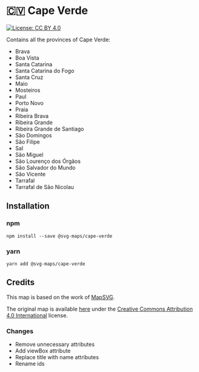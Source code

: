 # 🇨🇻 Cape Verde

[![License: CC BY 4.0](https://img.shields.io/badge/License-CC%20BY%204.0-blue.svg)](https://creativecommons.org/licenses/by/4.0/)

Contains all the provinces of Cape Verde:
* Brava
* Boa Vista
* Santa Catarina
* Santa Catarina do Fogo
* Santa Cruz
* Maio
* Mosteiros
* Paul
* Porto Novo
* Praia
* Ribeira Brava
* Ribeira Grande
* Ribeira Grande de Santiago
* São Domingos
* São Filipe
* Sal
* São Miguel
* São Lourenço dos Órgãos
* São Salvador do Mundo
* São Vicente
* Tarrafal
* Tarrafal de São Nicolau

## Installation

### npm

`npm install --save @svg-maps/cape-verde`

### yarn

`yarn add @svg-maps/cape-verde`

## Credits

This map is based on the work of [MapSVG](https://mapsvg.com).

The original map is available [here](https://mapsvg.com/maps/cape-verde) under the [Creative Commons Attribution 4.0 International](https://creativecommons.org/licenses/by/4.0/) license.

### Changes

* Remove unnecessary attributes
* Add viewBox attribute
* Replace title with name attributes
* Rename ids
